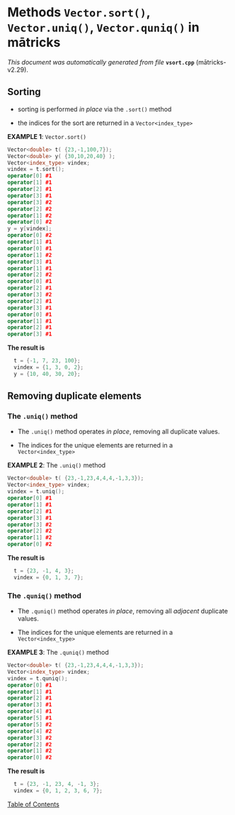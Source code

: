 
# Methods `Vector.sort()`, `Vector.uniq()`, `Vector.quniq()`   in mātricks
_This document was automatically generated from file_ **`vsort.cpp`** (mātricks-v2.29).

## Sorting
* sorting is performed _in place_ via the `.sort()` method

* the indices for the sort are returned in a `Vector<index_type>`



**EXAMPLE 1**:  `Vector.sort()`
```C++
Vector<double> t( {23,-1,100,7});
Vector<double> y( {30,10,20,40} );
Vector<index_type> vindex;
vindex = t.sort();
operator[0] #1
operator[1] #1
operator[2] #1
operator[3] #1
operator[3] #2
operator[2] #2
operator[1] #2
operator[0] #2
y = y[vindex];
operator[0] #2
operator[1] #1
operator[0] #1
operator[1] #2
operator[3] #1
operator[1] #1
operator[2] #2
operator[0] #1
operator[2] #1
operator[3] #2
operator[2] #1
operator[3] #1
operator[0] #1
operator[1] #1
operator[2] #1
operator[3] #1
```

**The result is**
```C++
  t = {-1, 7, 23, 100}; 
  vindex = {1, 3, 0, 2}; 
  y = {10, 40, 30, 20}; 
```

## Removing duplicate elements
### The `.uniq()` method
* The `.uniq()` method operates _in place_, removing all duplicate values.

* The indices for the unique elements are returned in a `Vector<index_type>`



**EXAMPLE 2**: The `.uniq()` method
```C++
Vector<double> t( {23,-1,23,4,4,4,-1,3,3});
Vector<index_type> vindex;
vindex = t.uniq();
operator[0] #1
operator[1] #1
operator[2] #1
operator[3] #1
operator[3] #2
operator[2] #2
operator[1] #2
operator[0] #2
```

**The result is**
```C++
  t = {23, -1, 4, 3}; 
  vindex = {0, 1, 3, 7}; 
```

### The `.quniq()` method
* The `.quniq()` method operates _in place_, removing all _adjacent_ duplicate values.

* The indices for the unique elements are returned in a `Vector<index_type>`



**EXAMPLE 3**: The `.quniq()` method
```C++
Vector<double> t( {23,-1,23,4,4,4,-1,3,3});
Vector<index_type> vindex;
vindex = t.quniq();
operator[0] #1
operator[1] #1
operator[2] #1
operator[3] #1
operator[4] #1
operator[5] #1
operator[5] #2
operator[4] #2
operator[3] #2
operator[2] #2
operator[1] #2
operator[0] #2
```

**The result is**
```C++
  t = {23, -1, 23, 4, -1, 3}; 
  vindex = {0, 1, 2, 3, 6, 7}; 
```


[Table of Contents](README.md)
